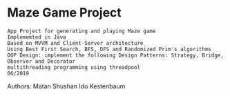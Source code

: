 # Maze Game Project

	
	App Project for generating and playing Maze game
	Implememted in Java
	Based on MVVM and Client-Server architecture
	Using Best First Search, BFS, DFS and Randomized Prim's algorithms
	OOP Design: implement the following Design Patterns: Strategy, Bridge, Observer and Decorator
	multithreading programming using threadpool 
	06/2019


Authors:
	Matan Shushan
  	Ido Kestenbaum
